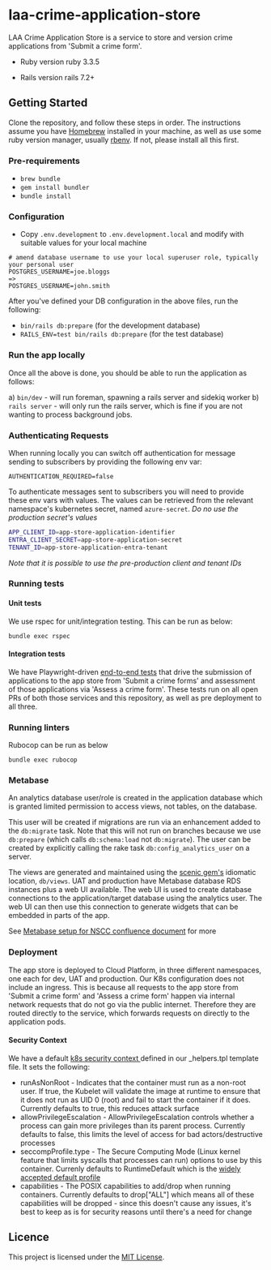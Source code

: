 # laa-crime-application-store

LAA Crime Application Store is a service to store and version crime applications from 'Submit a crime form'.

* Ruby version
ruby 3.3.5

* Rails version
rails 7.2+

## Getting Started

Clone the repository, and follow these steps in order.
The instructions assume you have [Homebrew](https://brew.sh) installed in your machine, as well as use some ruby version manager, usually [rbenv](https://github.com/rbenv/rbenv). If not, please install all this first.

### Pre-requirements

* `brew bundle`
* `gem install bundler`
* `bundle install`

### Configuration

* Copy `.env.development` to `.env.development.local` and modify with suitable values for your local machine

```
# amend database username to use your local superuser role, typically your personal user
POSTGRES_USERNAME=joe.bloggs
=>
POSTGRES_USERNAME=john.smith
```

After you've defined your DB configuration in the above files, run the following:

* `bin/rails db:prepare` (for the development database)
* `RAILS_ENV=test bin/rails db:prepare` (for the test database)

### Run the app locally

Once all the above is done, you should be able to run the application as follows:

a) `bin/dev` - will run foreman, spawning a rails server and sidekiq worker
b) `rails server` - will only run the rails server, which is fine if you are not wanting to process background jobs.

### Authenticating Requests

When running locally you can switch off authentication for message sending to subscribers by providing the following env var:

```
AUTHENTICATION_REQUIRED=false
```

To authenticate messages sent to subscribers you will need to provide these env vars with values. The values can be retrieved from the relevant namespace's kubernetes secret, named `azure-secret`. *Do no use the production secret's values*

```sh
APP_CLIENT_ID=app-store-application-identifier
ENTRA_CLIENT_SECRET=app-store-application-secret
TENANT_ID=app-store-application-entra-tenant
```

*Note that it is possible to use the pre-production client and tenant IDs*

### Running tests

#### Unit tests

We use rspec for unit/integration testing. This can be run as below:

```shell
bundle exec rspec
```

#### Integration tests

We have Playwright-driven [end-to-end tests](https://github.com/ministryofjustice/nsm-e2e-test/pulls) that drive the submission
of applications to the app store from 'Submit a crime forms' and assessment of those applications via 'Assess a crime form'. These
tests run on all open PRs of both those services and this repository, as well as pre deployment to all three.

### Running linters

Rubocop can be run as below
```shell
bundle exec rubocop
```

### Metabase

An analytics database user/role is created in the application database which is granted limited permission to access views, not tables, on the database.

This user will be created if migrations are run via an enhancement added to the `db:migrate` task. Note that this will not run on branches because we use
`db:prepare` (which calls `db:schema:load` not `db:migrate`). The user can be created by explicitly calling the rake task `db:config_analytics_user` on a server.

The views are generated and maintained using the [scenic gem's](https://github.com/scenic-views/scenic) idiomatic location, `db/views`. UAT and production have Metabase database RDS instances plus a web UI available. The web UI is used to create database connections to the application/target database using the analytics user. The web UI can then use this connection to generate widgets that can be embedded in parts of the app.

See [Metabase setup for NSCC confluence document](https://dsdmoj.atlassian.net/wiki/x/XABEJAE) for more

### Deployment
The app store is deployed to Cloud Platform, in three different namespaces, one each for dev, UAT and production. Our K8s configuration does
not include an ingress. This is because all requests to the app store from 'Submit a crime form' and 'Assess a crime form' happen via internal
network requests that do not go via the public internet. Therefore they are routed directly to the service, which forwards requests on directly
to the application pods.

#### Security Context
We have a default [k8s security context ](https://kubernetes.io/docs/reference/generated/kubernetes-api/v1.30/#securitycontext-v1-core) defined in our _helpers.tpl template file. It sets the following:

- runAsNonRoot - Indicates that the container must run as a non-root user. If true, the Kubelet will validate the image at runtime to ensure that it does not run as UID 0 (root) and fail to start the container if it does. Currently defaults to true, this reduces attack surface
- allowPrivilegeEscalation - AllowPrivilegeEscalation controls whether a process can gain more privileges than its parent process. Currently defaults to false, this limits the level of access for bad actors/destructive processes
- seccompProfile.type - The Secure Computing Mode (Linux kernel feature that limits syscalls that processes can run) options to use by this container. Currenly defaults to RuntimeDefault which is the [widely accepted default profile](https://docs.docker.com/engine/security/seccomp/#significant-syscalls-blocked-by-the-default-profile)
- capabilities - The POSIX capabilities to add/drop when running containers. Currently defaults to drop["ALL"] which means all of these capabilities will be dropped - since this doesn't cause any issues, it's best to keep as is for security reasons until there's a need for change

## Licence

This project is licensed under the [MIT License][mit].

[mit]: LICENCE

